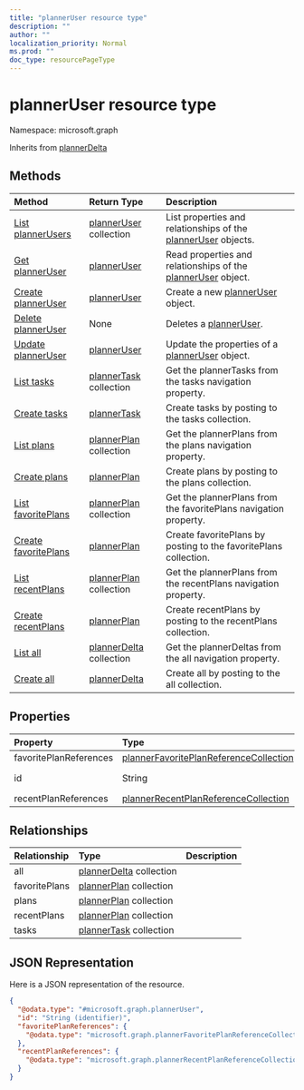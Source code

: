 ```yaml
---
title: "plannerUser resource type"
description: ""
author: ""
localization_priority: Normal
ms.prod: ""
doc_type: resourcePageType
---
```


# plannerUser resource type


Namespace: microsoft.graph




Inherits from [plannerDelta](../resources/plannerdelta.md)

## Methods
|Method|Return Type|Description|
|:---|:---|:---|
|[List plannerUsers](../api/planneruser-list.md)|[plannerUser](../resources/planneruser.md) collection|List properties and relationships of the [plannerUser](../resources/planneruser.md) objects.|
|[Get plannerUser](../api/planneruser-get.md)|[plannerUser](../resources/planneruser.md)|Read properties and relationships of the [plannerUser](../resources/planneruser.md) object.|
|[Create plannerUser](../api/planneruser-create.md)|[plannerUser](../resources/planneruser.md)|Create a new [plannerUser](../resources/planneruser.md) object.|
|[Delete plannerUser](../api/planneruser-delete.md)|None|Deletes a [plannerUser](../resources/planneruser.md).|
|[Update plannerUser](../api/planneruser-update.md)|[plannerUser](../resources/planneruser.md)|Update the properties of a [plannerUser](../resources/planneruser.md) object.|
|[List tasks](../api/planneruser-list-tasks.md)|[plannerTask](../resources/plannertask.md) collection|Get the plannerTasks from the tasks navigation property.|
|[Create tasks](../api/planneruser-post-tasks.md)|[plannerTask](../resources/plannertask.md)|Create tasks by posting to the tasks collection.|
|[List plans](../api/planneruser-list-plans.md)|[plannerPlan](../resources/plannerplan.md) collection|Get the plannerPlans from the plans navigation property.|
|[Create plans](../api/planneruser-post-plans.md)|[plannerPlan](../resources/plannerplan.md)|Create plans by posting to the plans collection.|
|[List favoritePlans](../api/planneruser-list-favoriteplans.md)|[plannerPlan](../resources/plannerplan.md) collection|Get the plannerPlans from the favoritePlans navigation property.|
|[Create favoritePlans](../api/planneruser-post-favoriteplans.md)|[plannerPlan](../resources/plannerplan.md)|Create favoritePlans by posting to the favoritePlans collection.|
|[List recentPlans](../api/planneruser-list-recentplans.md)|[plannerPlan](../resources/plannerplan.md) collection|Get the plannerPlans from the recentPlans navigation property.|
|[Create recentPlans](../api/planneruser-post-recentplans.md)|[plannerPlan](../resources/plannerplan.md)|Create recentPlans by posting to the recentPlans collection.|
|[List all](../api/planneruser-list-all.md)|[plannerDelta](../resources/plannerdelta.md) collection|Get the plannerDeltas from the all navigation property.|
|[Create all](../api/planneruser-post-all.md)|[plannerDelta](../resources/plannerdelta.md)|Create all by posting to the all collection.|

## Properties
|Property|Type|Description|
|:---|:---|:---|
|favoritePlanReferences|[plannerFavoritePlanReferenceCollection](../resources/plannerfavoriteplanreferencecollection.md)||
|id|String| Inherited from [entity](../resources/entity.md)|
|recentPlanReferences|[plannerRecentPlanReferenceCollection](../resources/plannerrecentplanreferencecollection.md)||

## Relationships
|Relationship|Type|Description|
|:---|:---|:---|
|all|[plannerDelta](../resources/plannerdelta.md) collection||
|favoritePlans|[plannerPlan](../resources/plannerplan.md) collection||
|plans|[plannerPlan](../resources/plannerplan.md) collection||
|recentPlans|[plannerPlan](../resources/plannerplan.md) collection||
|tasks|[plannerTask](../resources/plannertask.md) collection||

## JSON Representation
Here is a JSON representation of the resource.
<!-- {
  "blockType": "resource",
  "keyProperty": "id",
  "@odata.type": "microsoft.graph.plannerUser",
  "baseType": "microsoft.graph.plannerDelta",
  "openType": false
}
-->
``` json
{
  "@odata.type": "#microsoft.graph.plannerUser",
  "id": "String (identifier)",
  "favoritePlanReferences": {
    "@odata.type": "microsoft.graph.plannerFavoritePlanReferenceCollection"
  },
  "recentPlanReferences": {
    "@odata.type": "microsoft.graph.plannerRecentPlanReferenceCollection"
  }
}
```

